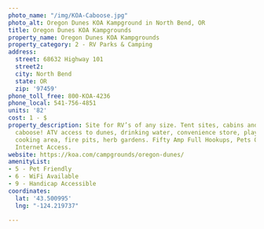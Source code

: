 ```yaml
---
photo_name: "/img/KOA-Caboose.jpg"
photo_alt: Oregon Dunes KOA Kampground in North Bend, OR
title: Oregon Dunes KOA Kampgrounds
property_name: Oregon Dunes KOA Kampgrounds
property_category: 2 - RV Parks & Camping
address:
  street: 68632 Highway 101
  street2: 
  city: North Bend
  state: OR
  zip: '97459'
phone_toll_free: 800-KOA-4236
phone_local: 541-756-4851
units: '82'
cost: 1 - $
property_description: Site for RV’s of any size. Tent sites, cabins and a vintage
  caboose! ATV access to dunes, drinking water, convenience store, playground, common
  cooking area, fire pits, herb gardens. Fifty Amp Full Hookups, Pets OK, High Speed
  Internet Access.
website: https://koa.com/campgrounds/oregon-dunes/
amenityList:
- 5 - Pet Friendly
- 6 - WiFi Available
- 9 - Handicap Accessible
coordinates:
  lat: '43.500995'
  lng: "-124.219737"

---
```

